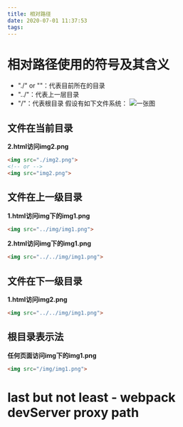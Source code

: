 ```yaml
---
title: 相对路径
date: 2020-07-01 11:37:53
tags:
---
```

# 相对路径使用的符号及其含义
* "./" or ""：代表目前所在的目录
* "../"：代表上一层目录
* "/"：代表根目录
假设有如下文件系统：
![一张图](https://upload-images.jianshu.io/upload_images/13300621-5d0063f8d59462a7.png?imageMogr2/auto-orient/strip|imageView2/2/w/791/format/webp)
## 文件在当前目录
**2.html访问img2.png**
``` html
<img src="./img2.png">
<!-- or -->
<img src="img2.png">
```
## 文件在上一级目录
**1.html访问img下的img1.png**
``` html
<img src="../img/img1.png">
```
**2.html访问img下的img1.png**
``` html
<img src="../../img/img1.png">
```
## 文件在下一级目录
**1.html访问img2.png**
``` html
<img src="../../img/img1.png">
```
## 根目录表示法
**任何页面访问img下的img1.png**
``` html
<img src="/img/img1.png">
```
# last but not least - webpack devServer proxy path